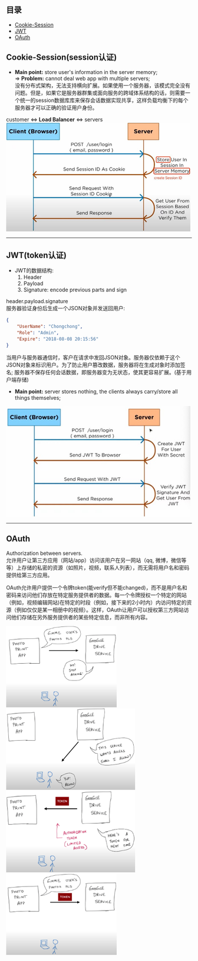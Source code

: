 
## 目录
- [Cookie-Session](#cookie-sessionsession认证)   
- [JWT](#jwttoken认证)
- [OAuth](#oauth)

## Cookie-Session(session认证)
- **Main point:** store user's information in the server memory;  
=> **Problem:** cannot deal web app with multiple servers;  
没有分布式架构，无法支持横向扩展。如果使用一个服务器，该模式完全没有问题。但是，如果它是服务器群集或面向服务的跨域体系结构的话，则需要一个统一的session数据库库来保存会话数据实现共享，这样负载均衡下的每个服务器才可以正确的验证用户身份。

customer <=> **Load Balancer** <=> servers
<img src="../Web/images/Authorization/Cookie-Session.png" width="500px">


---
## JWT(token认证)
- JWT的数据结构:  
    1. Header
    2. Payload
    3. Signature: encode previous parts and sign 
   
header.payload.signature   
服务器验证身份后生成一个JSON对象并发送回用户:
```json
{
    "UserName": "Chongchong",
    "Role": "Admin",
    "Expire": "2018-08-08 20:15:56"
}
```   
当用户与服务器通信时，客户在请求中发回JSON对象。服务器仅依赖于这个JSON对象来标识用户。为了防止用户篡改数据，服务器将在生成对象时添加签名; 服务器不保存任何会话数据，即服务器变为无状态，使其更容易扩展。(基于用户端存储)

- **Main point:** server stores nothing, the clients always carry/store all things themselves;   

<img src="../Web/images/Authorization/JWT.png" width="500px">

---
## OAuth
Authorization between servers.   
允许用户让第三方应用（网站/app）访问该用户在另一网站（qq, 微博，微信等等）上存储的私密的资源（如照片，视频，联系人列表），而无需将用户名和密码提供给第三方应用。 

OAuth允许用户提供一个令牌token(能verify但不能changed)，而不是用户名和密码来访问他们存放在特定服务提供者的数据。每一个令牌授权一个特定的网站（例如，视频编辑网站)在特定的时段（例如，接下来的2小时内）内访问特定的资源（例如仅仅是某一相册中的视频）。这样，OAuth让用户可以授权第三方网站访问他们存储在另外服务提供者的某些特定信息，而非所有内容。



<img src="../Web/images/Authorization/OAuth1.png" width="300" height="220"/> 
<img src="../Web/images/Authorization/OAuth2.png" width="350" height="220"/>
<img src="../Web/images/Authorization/OAuth3.png" width="350" height="220"/>
<img src="../Web/images/Authorization/OAuth4.png" width="300" height="220"/>


